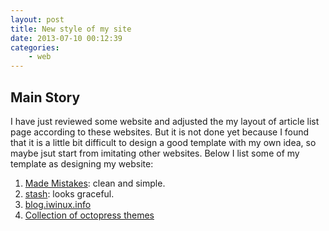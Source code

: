 ```yaml
---
layout: post
title: New style of my site
date: 2013-07-10 00:12:39
categories:
	- web
---
```

Main Story
---
I have just reviewed some website and adjusted the my layout of article list page according to these websites. But it is not done yet because I found that it is a little bit difficult to design a good template with my own idea, so maybe jsut start from imitating other websites. Below I list some of my template as designing my website:

1. [Made Mistakes](http://mademistakes.com/articles/): clean and simple.
2. [stash](http://zespia.tw/Octopress-Theme-Slash/): looks graceful.
3. [blog.iwinux.info](http://blog.iwinux.info/)
4. [Collection of octopress themes](https://github.com/imathis/octopress/wiki/3rd-Party-Octopress-Themes)
